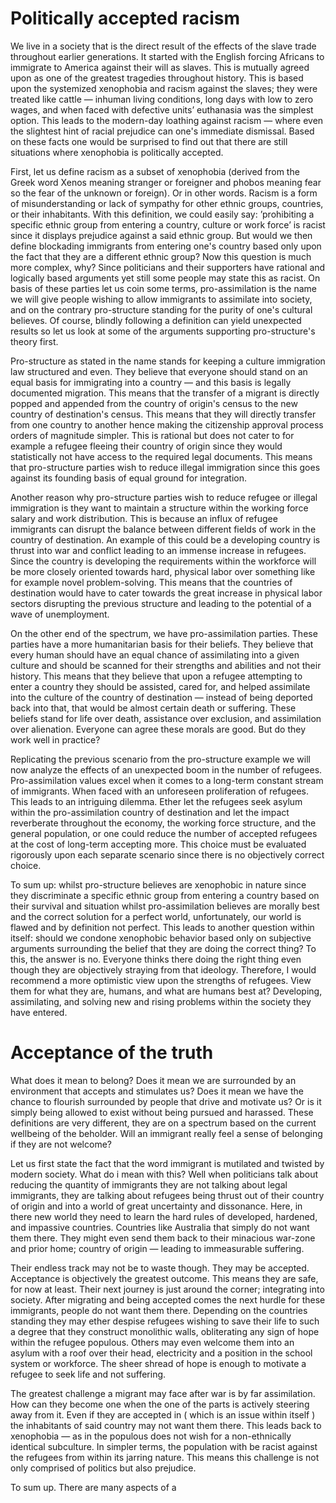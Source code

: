 # Politically accepted racism

We live in a society that is the direct result of the effects of the slave trade throughout earlier generations. It started with the English forcing Africans to immigrate to America against their will as slaves. This is mutually agreed upon as one of the greatest tragedies throughout history. This is based upon the systemized xenophobia and racism against the slaves; they were treated like cattle &mdash; inhuman living conditions, long days with low to zero wages, and when faced with defective units’ euthanasia was the simplest option. This leads to the modern-day loathing against racism &mdash; where even the slightest hint of racial prejudice can one's immediate dismissal. Based on these facts one would be surprised to find out that there are still situations where xenophobia is politically accepted.

First, let us define racism as a subset of xenophobia (derived from the Greek word Xenos meaning stranger or foreigner and phobos meaning fear so the fear of the unknown or foreign). Or in other words. Racism is a form of misunderstanding or lack of sympathy for other ethnic groups, countries, or their inhabitants. With this definition, we could easily say: ’prohibiting a specific ethnic group from entering a country, culture or work force’ is racist since it displays prejudice against a said ethnic group. But would we then define blockading immigrants from entering one's country based only upon the fact that they are a different ethnic group? Now this question is much more complex, why? Since politicians and their supporters have rational and logically based arguments yet still some people may state this as racist. On basis of these parties let us coin some terms, pro-assimilation is the name we will give people wishing to allow immigrants to assimilate into society, and on the contrary pro-structure standing for the purity of one's cultural believes. Of course, blindly following a definition can yield unexpected results so let us look at some of the arguments supporting pro-structure's theory first.

Pro-structure as stated in the name stands for keeping a culture immigration law structured and even. They believe that everyone should stand on an equal basis for immigrating into a country &mdash; and this basis is legally documented migration. This means that the transfer of a migrant is directly popped and appended from the country of origin's census to the new country of destination's census. This means that they will directly transfer from one country to another hence making the citizenship approval process orders of magnitude simpler. This is rational but does not cater to for example a refugee fleeing their country of origin since they would statistically not have access to the required legal documents. This means that pro-structure parties wish to reduce illegal immigration since this goes against its founding basis of equal ground for integration.

Another reason why pro-structure parties wish to reduce refugee or illegal immigration is they want to maintain a structure within the working force salary and work distribution. This is because an influx of refugee immigrants can disrupt the balance between different fields of work in the country of destination. An example of this could be a developing country is thrust into war and conflict leading to an immense increase in refugees. Since the country is developing the requirements within the workforce will be more closely oriented towards hard, physical labor over something like for example novel problem-solving. This means that the countries of destination would have to cater towards the great increase in physical labor sectors disrupting the previous structure and leading to the potential of a wave of unemployment.

On the other end of the spectrum, we have pro-assimilation parties. These parties have a more humanitarian basis for their beliefs. They believe that every human should have an equal chance of assimilating into a given culture and should be scanned for their strengths and abilities and not their history. This means that they believe that upon a refugee attempting to enter a country they should be assisted, cared for, and helped assimilate into the culture of the country of destination &mdash; instead of being deported back into that, that would be almost certain death or suffering. These beliefs stand for life over death, assistance over exclusion, and assimilation over alienation. Everyone can agree these morals are good. But do they work well in practice?

Replicating the previous scenario from the pro-structure example we will now analyze the effects of an unexpected boom in the number of refugees. Pro-assimilation values excel when it comes to a long-term constant stream of immigrants. When faced with an unforeseen proliferation of refugees. This leads to an intriguing dilemma. Ether let the refugees seek asylum within the pro-assimilation country of destination and let the impact reverberate throughout the economy, the working force structure, and the general population, or one could reduce the number of accepted refugees at the cost of long-term accepting more. This choice must be evaluated rigorously upon each separate scenario since there is no objectively correct choice.

To sum up: whilst pro-structure believes are xenophobic in nature since they discriminate a specific ethnic group from entering a country based on their survival and situation whilst pro-assimilation believes are morally best and the correct solution for a perfect world, unfortunately, our world is flawed and by definition not perfect. This leads to another question within itself: should we condone xenophobic behavior based only on subjective arguments surrounding the belief that they are doing the correct thing? To this, the answer is no. Everyone thinks there doing the right thing even though they are objectively straying from that ideology. Therefore, I would recommend a more optimistic view upon the strengths of refugees. View them for what they are, humans, and what are humans best at? Developing, assimilating, and solving new and rising problems within the society they have entered.

# Acceptance of the truth

What does it mean to belong? Does it mean we are surrounded by an environment that accepts and stimulates us? Does it mean we have the chance to flourish surrounded by people that drive and motivate us? Or is it simply being allowed to exist without being pursued and harassed. These definitions are very different, they are on a spectrum based on the current wellbeing of the beholder. Will an immigrant really feel a sense of belonging if they are not welcome?

Let us first state the fact that the word immigrant is mutilated and twisted by modern society. What do i mean with this? Well when politicians talk about reducing the quantity of immigrants they are not talking about legal immigrants, they are talking about refugees being thrust out of their country of origin and into a world of great uncertainty and dissonance. Here, in there new world they need to learn the hard rules of developed, hardened, and impassive countries. Countries like Australia that simply do not want them there. They might even send them back to their minacious war-zone and prior home; country of origin &mdash; leading to immeasurable suffering.

Their endless track may not be to waste though. They may be accepted. Acceptance is objectively the greatest outcome. This means they are safe, for now at least. Their next journey is just around the corner; integrating into society. After migrating and being accepted comes the next hurdle for these immigrants, people do not want them there. Depending on the countries standing they may ether despise refugees wishing to save their life to such a degree that they construct monolithic walls, obliterating any sign of hope within the refugee populous. Others may even welcome them into an asylum with a roof over their head, electricity and a position in the school system or workforce. The sheer shread of hope is enough to motivate a refugee to seek life and not suffering.

The greatest challenge a migrant may face after war is by far assimilation. How can they become one when the one of the parts is actively steering away from it. Even if they are accepted in ( which is an issue within itself ) the inhabitants of said country may not want them there. This leads back to xenophobia &mdash; as in the populous does not wish for a non-ethnically identical subculture. In simpler terms, the population with be racist against the refugees from within its jarring nature. This means this challenge is not only comprised of politics but also prejudice.

To sum up. There are many aspects of a